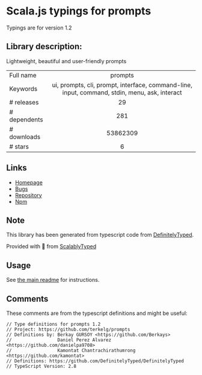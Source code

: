 
# Scala.js typings for prompts

Typings are for version 1.2

## Library description:
Lightweight, beautiful and user-friendly prompts

|                    |                 |
| ------------------ | :-------------: |
| Full name          | prompts |
| Keywords           | ui, prompts, cli, prompt, interface, command-line, input, command, stdin, menu, ask, interact |
| # releases         | 29 |
| # dependents       | 281 |
| # downloads        | 53862309 |
| # stars            | 6 |

## Links
- [Homepage](https://github.com/terkelg/prompts#readme)
- [Bugs](https://github.com/terkelg/prompts/issues)
- [Repository](https://github.com/terkelg/prompts)
- [Npm](https://www.npmjs.com/package/prompts)
    


## Note
This library has been generated from typescript code from [DefinitelyTyped](https://definitelytyped.org).

Provided with :purple_heart: from [ScalablyTyped](https://github.com/oyvindberg/ScalablyTyped)

## Usage
See [the main readme](../../readme.md) for instructions.

## Comments

These comments are from the typescript definitions and might be useful:
```
// Type definitions for prompts 1.2
// Project: https://github.com/terkelg/prompts
// Definitions by: Berkay GURSOY <https://github.com/Berkays>
//                 Daniel Perez Alvarez <https://github.com/danielpa9708>
//                 Kamontat Chantrachirathumrong <https://github.com/kamontat>
// Definitions: https://github.com/DefinitelyTyped/DefinitelyTyped
// TypeScript Version: 2.8

```

